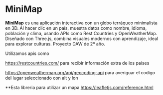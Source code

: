 # MiniMap
**MiniMap** es una aplicación interactiva con un globo terráqueo minimalista en 3D. Al hacer clic en un país, muestra datos como nombre, idioma, población y clima, usando APIs como Rest Countries y OpenWeatherMap. Diseñado con Three.js, combina visuales modernos con aprendizaje, ideal para explorar culturas. Proyecto DAW de 2º año.

Utilizamos apis como

https://restcountries.com/ para recibir información extra de los paises

https://openweathermap.org/api/geocoding-api para averiguar el codigo del lugar seleccionado con alt y lon


**Esta libreria para utilizar un mapa
https://leafletjs.com/reference.html  
